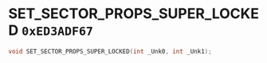 # SET_SECTOR_PROPS_SUPER_LOCKED `0xED3ADF67`

```cpp
void SET_SECTOR_PROPS_SUPER_LOCKED(int _Unk0, int _Unk1);
```